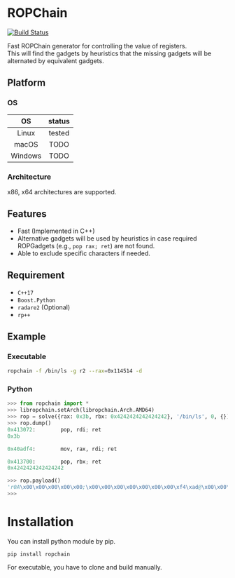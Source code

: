 # ROPChain

[![Build Status](https://api.travis-ci.org/kriw/ropchain.svg?branch=master)](https://travis-ci.org/kriw/ropchain)

Fast ROPChain generator for controlling the value of registers.  
This will find the gadgets by heuristics that the missing gadgets will be alternated by equivalent gadgets.

## Platform

### OS

| OS | status |
| :--: | :--: |
| Linux | tested |
| macOS | TODO |
| Windows | TODO |


### Architecture
x86, x64 architectures are supported.

## Features
* Fast (Implemented in C++)
* Alternative gadgets will be used  by heuristics in case required ROPGadgets (e.g., `pop rax; ret`) are not found.
* Able to exclude specific characters if needed.

## Requirement
* `C++17`
* `Boost.Python`
* `radare2` (Optional)
* `rp++`

## Example

### Executable

```sh
ropchain -f /bin/ls -g r2 --rax=0x114514 -d
```

### Python

```python
>>> from ropchain import *
>>> libropchain.setArch(libropchain.Arch.AMD64)
>>> rop = solve({rax: 0x3b, rbx: 0x4242424242424242}, '/bin/ls', 0, {})
>>> rop.dump()
0x413072:        pop, rdi; ret
0x3b

0x40adf4:        mov, rax, rdi; ret

0x413700:        pop, rbx; ret
0x4242424242424242

>>> rop.payload()
'r0A\x00\x00\x00\x00\x00;\x00\x00\x00\x00\x00\x00\x00\xf4\xad@\x00\x00\x00\x00\x00\x007A\x00\x00\x00\x00\x00BBBBBBBB'
>>>
```

# Installation

You can install python module by pip.
```
pip install ropchain
```

For executable, you have to clone and build manually.
